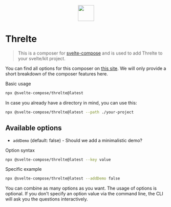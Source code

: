
<p align="center">
    <img src="https://svelte-compose.com/composer/threlte/logo.svg" height="50" />
</p>

# Threlte

> This is a composer for [svelte-compose](https://svelte-compose.com) and is used to add Threlte to your svelte/kit project.

You can find all options for this composer on [this site](https://svelte-compose.com/composer/threlte). We will only provide a short breakdown of the composer features here.

Basic usage
```sh
npx @svelte-compose/threlte@latest
```

In case you already have a directory in mind, you can use this:
```sh
npx @svelte-compose/threlte@latest --path ./your-project
```


## Available options

    
- `addDemo` (default: false) - Should we add a minimalistic demo?


Option syntax
```sh
npx @svelte-compose/threlte@latest --key value
```

Specific example
```sh
npx @svelte-compose/threlte@latest --addDemo false
```

You can combine as many options as you want. The usage of options is optional. If you don't specify an option value via the command line, the CLI will ask you the questions interactively.

